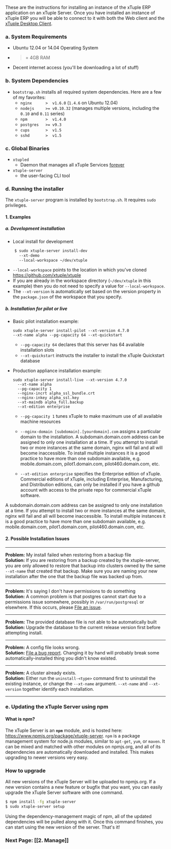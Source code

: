 These are the instructions for installing an instance of the xTuple ERP application on an xTuple Server. Once you have installed an instance of xTuple ERP you will be able to connect to it with both the Web client and the [xTuple Desktop Client](https://github.com/xtuple/xtuple-server/wiki/xTuple-Desktop-Client). 

### a. System Requirements
  - Ubuntu 12.04 or 14.04 Operating System
  - >= 4GB RAM
  - Decent internet access (you'll be downloading a lot of stuff)

### b. System Dependencies

  - `bootstrap.sh` installs all required system dependencies. Here are a few of my favorites:
    - `nginx      >  v1.6.0`  (`1.4.6` on Ubuntu 12.04)
    - `nodejs     >= v0.10.32` (manages multiple versions, including the `0.10` and `0.11` series)
    - `npm        >  v1.4.0`
    - `postgres   >= v9.3`
    - `cups       >  v1.5`
    - `sshd       >  v1.5`

### c. Global Binaries
  - `xtupled`
    - Daemon that manages all xTuple Services [forever](https://www.npmjs.org/package/forever)
  - `xtuple-server`
    - the user-facing CLI tool

### d. Running the installer
The `xtuple-server` program is installed by `bootstrap.sh`. It requires `sudo` privileges.

#### 1. Examples

##### a. Development installation

  - Local install for development
```sh
    $ sudo xtuple-server install-dev
      --xt-demo
      --local-workspace ~/dev/xtuple
```

  - `--local-workspace` points to the location in which you've cloned https://github.com/xtuple/xtuple
  - If you are already in the workspace directory (`~/dev/xtuple` in this example) then you do not need to specify a value for `--local-workspace`.
  - The `--xt-version` is automatically set based on the version property in the `package.json` of the workspace that you specify.

##### b. Installation for pilot or live

  - Basic pilot installation example:
    ```
    sudo xtuple-server install-pilot --xt-version 4.7.0 
    --xt-name alpha --pg-capacity 64 --xt-quickstart
    ```
    - `--pg-capacity 64` declares that this server has 64 available installation slots
    - `--xt-quickstart` instructs the installer to install the xTuple Quickstart database
  
  - Production appliance installation example:
      ```
      sudo xtuple-server install-live --xt-version 4.7.0 
        --xt-name alpha 
        --pg-capacity 1
        --nginx-incrt alpha_ssl_bundle.crt
        --nginx-inkey alpha_ssl.key
        --xt-maindb alpha_full.backup
        --xt-edition enterprise
      ```
    - `--pg-capacity 1` tunes xTuple to make maximum use of all available machine resources

    - `--nginx-domain [subdomain].[yourdomain].com` assigns a particular domain to the installation. A subdomain.domain.com address can be assigned to only one installation at a time. If you attempt to install two or more instances at the same domain, nginx will fail and all will become inaccessible. To install multiple instances it is a good practice to have more than one subdomain available, e.g. mobile.domain.com, pilot1.domain.com, pilot460.domain.com, etc.

    - `--xt-edition enterprise` specifies the Enterprise edition of xTuple. Commercial editions of xTuple, including Enterprise, Manufacturing, and Distribution editions, can only be installed if you have a github account with access to the private repo for commercial xTuple software.

A subdomain.domain.com address can be assigned to only one installation at a time. If you attempt to install two or more instances at the same domain, nginx will fail and all will become inaccessible. To install multiple instances it is a good practice to have more than one subdomain available, e.g. mobile.domain.com, pilot1.domain.com, pilot460.domain.com, etc.

#### 2. Possible Installation Issues
***
**Problem:** My install failed when restoring from a backup file<br/>
**Solution:** If you are restoring from a backup created by the xtuple-server, you are only allowed to restore that backup into clusters owned by the same `--xt-name` that created that backup. Make sure you are naming your new installation after the one that the backup file was backed up from.
***
**Problem:** It's saying I don't have permissions to do something<br/>
**Solution:** A common problem is that postgres cannot start due to a permissions issue somewhere, possibly in `/var/run/postgresql` or elsewhere. If this occurs, please [File an issue](https://github.com/xtuple/xtuple-server/issues?state=open).
***
**Problem:** The provided database file is not able to be automatically built<br/>
**Solution:** Upgrade the database to the current release version first before attempting install.
***
**Problem:** A config file looks wrong.<br/>
**Solution:** [File a bug report](https://github.com/xtuple/xtuple-server/issues?state=open). Changing it by hand will probably break some automatically-installed thing you didn't know existed.
***
**Problem:** A cluster already exists.<br/>
**Solution:**  Either run the `uninstall-<type>` command first to uninstall the existing instance, or change the `--xt-name` argument. `--xt-name` and `--xt-version` together identify each installation.
***

### e. Updating the xTuple Server using npm

#### What is npm?

The xTuple Server is an **`npm`** module, and is hosted here: https://www.npmjs.org/package/xtuple-server. `npm` is a package management system for node.js modules, similar to `apt-get`, `yum`, or `maven`. It can be mixed and matched with other modules on npmjs.org, and all of its dependencies are automatically downloaded and installed. This makes upgrading to newer versions very easy.

### How to upgrade

All new versions of the xTuple Server will be uploaded to npmjs.org. If a new version contains a new feature or bugfix that you want, you can easily upgrade the xTuple Server software with one command.

```bash
$ npm install -fg xtuple-server
$ sudo xtuple-server setup
```

Using the dependency-management magic of npm, all of the updated dependencies will be pulled along with it. Once this command finishes, you can start using the new version of the server. That's it!

### Next Page: [[2. Manage]]
